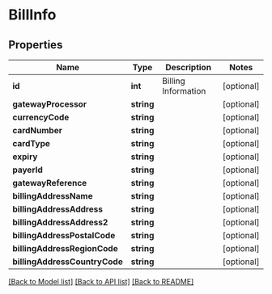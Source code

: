 # BillInfo

## Properties
Name | Type | Description | Notes
------------ | ------------- | ------------- | -------------
**id** | **int** | Billing Information | [optional] 
**gatewayProcessor** | **string** |  | [optional] 
**currencyCode** | **string** |  | [optional] 
**cardNumber** | **string** |  | [optional] 
**cardType** | **string** |  | [optional] 
**expiry** | **string** |  | [optional] 
**payerId** | **string** |  | [optional] 
**gatewayReference** | **string** |  | [optional] 
**billingAddressName** | **string** |  | [optional] 
**billingAddressAddress** | **string** |  | [optional] 
**billingAddressAddress2** | **string** |  | [optional] 
**billingAddressPostalCode** | **string** |  | [optional] 
**billingAddressRegionCode** | **string** |  | [optional] 
**billingAddressCountryCode** | **string** |  | [optional] 

[[Back to Model list]](../README.md#documentation-for-models) [[Back to API list]](../README.md#documentation-for-api-endpoints) [[Back to README]](../README.md)


